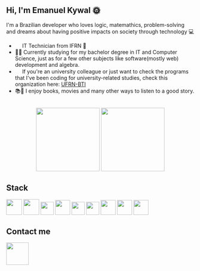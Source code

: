 ## Hi, I'm Emanuel Kywal 🌞

I'm a Brazilian developer who loves logic, matemathics, problem-solving and dreams about having positive impacts on society through technology :computer:

- <img height="15px" src="https://ead.ifrn.edu.br/portal/wp-content/uploads/2019/03/logo.3fd3099d4d22472cb384.png"> IT Technician from IFRN 🎒
- 👨‍🎓 Currently studying for my bachelor degree in IT and Computer Science, just as for a few other subjects like software(mostly web) development and algebra.
-  <img height="15px" src="https://minhabiblioteca.com.br/wp-content/uploads/2021/04/ufrn-logo.png"> If you're an university colleague or just want to check the programs that I've been coding for university-related studies, check this organization here: <a href="https://github.com/UFRN-BTI">UFRN-BTI</a>
- 📚🎥 I enjoy books, movies and many other ways to listen to a good story.

<br>
<div align="center" >

<img height="170px" src="https://github-readme-stats.vercel.app/api?username=Kywal&theme=midnight-purple&show_icons=true&hide=stars">
<span></span>
<img height="170px" src="https://github-readme-stats.vercel.app/api/top-langs/?username=Kywal&hide=html,css&layout=compact&langs_count=7&theme=midnight-purple">

</div>

## Stack
<div>
<img height="42" src="https://cdn.pixabay.com/photo/2017/08/05/11/16/logo-2582748_1280.png"> 
<img height="42" src="https://cdn.pixabay.com/photo/2017/08/05/11/16/logo-2582747_1280.png"> 
<img height="35" src="https://upload.wikimedia.org/wikipedia/commons/thumb/9/99/Unofficial_JavaScript_logo_2.svg/2048px-Unofficial_JavaScript_logo_2.svg.png"> 
<img height="40" src="https://cdn4.iconfinder.com/data/icons/logos-3/600/React.js_logo-512.png">
<img height="35" src="https://cdn-icons-png.flaticon.com/512/3291/3291669.png"> 
<img height="35" src="https://upload.wikimedia.org/wikipedia/commons/thumb/7/74/Kotlin_Icon.png/1200px-Kotlin_Icon.png"> 
<img height="40" src="https://images.contentstack.io/v3/assets/blt39790b633ee0d5a7/blt4f779d1b4fd496c5/647a2f42d88bb100a5216601/spring.webp"> 
<img height="40" src="https://cdn-icons-png.flaticon.com/512/919/919853.png">
<img height="40" src="https://3.bp.blogspot.com/-xhNpNJJyQhk/XIe4GY78RQI/AAAAAAAAItc/ouueFUj2Hqo5dntmnKqEaBJR4KQ4Q2K3ACK4BGAYYCw/s1600/logo%2Bgit%2Bicon.png">  
</div>
 
## Contact me
<a href="https://www.linkedin.com/in/emanuelkywal" target="_blank"> 
     <img height= "60" src="https://static.vecteezy.com/system/resources/previews/018/930/587/non_2x/linkedin-logo-linkedin-icon-transparent-free-png.png"> 
</a> 
 
<!--
GIF
- Encontre o gif que mais combina com você nesse link:

https://github.com/TheDudeThatCode/TheDudeThatCode

*OBS deixo abaixo um exemplo para ser usado:

<img src=https://github.com/TheDudeThatCode/TheDudeThatCode/blob/master/Assets/Earth.gif width="30">

Imagem
1. Você pode usar qualquer imagem que aceite markdown no Github. Se quiser pegar a imagem de algum repositório, pode usar o seguinte formato:

<img align="right" width="400" height="400" src="coloque_o_link_de_uma_foto_aqui">



**Kywal/Kywal** is a ✨ _special_ ✨ repository because its `README.md` (this file) appears on your GitHub profile.

Here are some ideas to get you started:

- 🔭 I’m currently working on ...
- 🌱 I’m currently learning ...
- 👯 I’m looking to collaborate on ...
- 🤔 I’m looking for help with ...
- 💬 Ask me about ...
- 📫 How to reach me: ...
- 😄 Pronouns: ...
- ⚡ Fun fact: ...
-->
